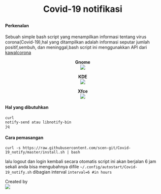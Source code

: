 # <p align="center"> <b> Covid-19 notifikasi  </b> </p>  

#### Perkenalan
Sebuah simple bash script yang menampilkan informasi tentang virus corona(Covid-19),hal yang ditampilkan adalah informasi seputar jumlah positif,sembuh, dan meninggal,bash script ini menggunakkan API dari [kawalcorona](https://api.kawalcorona.com)  


<p align="center">
<b> Gnome </b> <br>
<img src="https://raw.githubusercontent.com/scen-git/Covid-19_notify/master/Screenshot/gnome/gnome_positif.png"><br>
</p>

<p align="center">
<b> KDE </b> <br>
<img src="https://raw.githubusercontent.com/scen-git/Covid-19_notify/master/Screenshot/kde/kde_totalmeninggal.png"><br>
</p>

<p align="center">
<b> Xfce </b> <br>
<img src="https://raw.githubusercontent.com/scen-git/Covid-19_notify/master/Screenshot/xfce/XFCE_salan.png"><br>
</p>

#### Hal yang dibutuhkan
```
curl
notify-send atau libnotify-bin
jq
```

#### Cara pemasangan
```
curl -s https://raw.githubusercontent.com/scen-git/Covid-19_notify/master/install.sh | bash
```
lalu logout dan login kembali secara otomatis script ini akan berjalan 6 jam sekali anda bisa mengubahnya difile ```~/.config/autostart/Covid-19_notify.sh``` dibagian interval ```interval=6 #in hours```  




Created by  
<img src="https://raw.githubusercontent.com/scen-git/Covid-19_notify/master/Screenshot/Scen.png">
